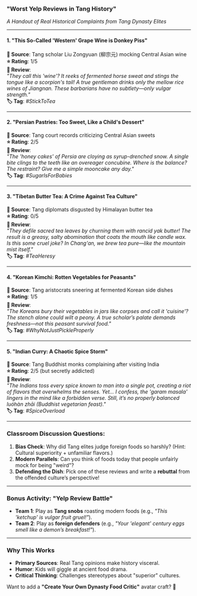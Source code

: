 ### **"Worst Yelp Reviews in Tang History"**  
*A Handout of Real Historical Complaints from Tang Dynasty Elites*  

---

#### **1. "This So-Called 'Western' Grape Wine is Donkey Piss"**  
**📜 Source**: Tang scholar Liu Zongyuan (柳宗元) mocking Central Asian wine  
**⭐ Rating**: 1/5  
**🍷 Review**:  
*"They call this 'wine'? It reeks of fermented horse sweat and stings the tongue like a scorpion's tail! A true gentleman drinks only the mellow rice wines of Jiangnan. These barbarians have no subtlety—only vulgar strength."*  
**🏷️ Tag**: *#StickToTea*  

---

#### **2. "Persian Pastries: Too Sweet, Like a Child's Dessert"**  
**📜 Source**: Tang court records criticizing Central Asian sweets  
**⭐ Rating**: 2/5  
**🍬 Review**:  
*"The 'honey cakes' of Persia are cloying as syrup-drenched snow. A single bite clings to the teeth like an overeager concubine. Where is the balance? The restraint? Give me a simple mooncake any day."*  
**🏷️ Tag**: *#SugarIsForBabies*  

---

#### **3. "Tibetan Butter Tea: A Crime Against Tea Culture"**  
**📜 Source**: Tang diplomats disgusted by Himalayan butter tea  
**⭐ Rating**: 0/5  
**🍵 Review**:  
*"They defile sacred tea leaves by churning them with rancid yak butter! The result is a greasy, salty abomination that coats the mouth like candle wax. Is this some cruel joke? In Chang'an, we brew tea pure—like the mountain mist itself."*  
**🏷️ Tag**: *#TeaHeresy*  

---

#### **4. "Korean Kimchi: Rotten Vegetables for Peasants"**  
**📜 Source**: Tang aristocrats sneering at fermented Korean side dishes  
**⭐ Rating**: 1/5  
**🥬 Review**:  
*"The Koreans bury their vegetables in jars like corpses and call it 'cuisine'? The stench alone could wilt a peony. A true scholar’s palate demands freshness—not this peasant survival food."*  
**🏷️ Tag**: *#WhyNotJustPickleProperly*  

---

#### **5. "Indian Curry: A Chaotic Spice Storm"**  
**📜 Source**: Tang Buddhist monks complaining after visiting India  
**⭐ Rating**: 2/5 (but secretly addicted)  
**🍛 Review**:  
*"The Indians toss every spice known to man into a single pot, creating a riot of flavors that overwhelms the senses. Yet... I confess, the 'garam masala' lingers in the mind like a forbidden verse. Still, it’s no properly balanced *luóhàn zhāi* (Buddhist vegetarian feast)."*  
**🏷️ Tag**: *#SpiceOverload*  

---

### **Classroom Discussion Questions:**  
1. **Bias Check**: Why did Tang elites judge foreign foods so harshly? (Hint: Cultural superiority + unfamiliar flavors.)  
2. **Modern Parallels**: Can you think of foods today that people unfairly mock for being "weird"?  
3. **Defending the Dish**: Pick one of these reviews and write a **rebuttal** from the offended culture’s perspective!  

---

### **Bonus Activity: "Yelp Review Battle"**  
- **Team 1**: Play as **Tang snobs** roasting modern foods (e.g., *"This 'ketchup' is vulgar fruit gruel!"*).  
- **Team 2**: Play as **foreign defenders** (e.g., *"Your 'elegant' century eggs smell like a demon’s breakfast!"*).  

---

### **Why This Works**  
- **Primary Sources**: Real Tang opinions make history visceral.  
- **Humor**: Kids will giggle at ancient food drama.  
- **Critical Thinking**: Challenges stereotypes about "superior" cultures.  

Want to add a **"Create Your Own Dynasty Food Critic"** avatar craft? 🎨